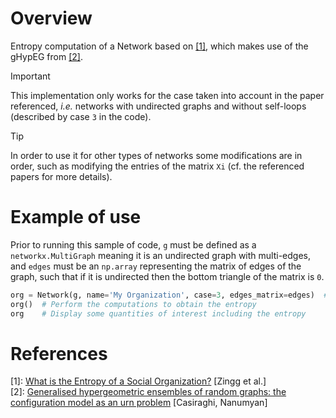 # Overview
Entropy computation of a Network based on [\[1\]][1], which makes use of the gHypEG from [\[2\]][2].

> [!IMPORTANT]  
> This implementation only works for the case taken into account in the paper referenced, *i.e.* networks with undirected graphs and without self-loops (described by case `3` in the code).  

> [!TIP]  
> In order to  use it for other types of networks some modifications are in order, such as modifying the entries of the matrix `Xi` (cf. the referenced papers for more details).  

# Example of use
Prior to running this sample of code, `g` must be defined as a `networkx.MultiGraph` meaning it is an undirected graph with multi-edges, and `edges` must be an `np.array` representing the matrix of edges of the graph, such that if it is undirected then the bottom triangle of the matrix is `0`.
```py
org = Network(g, name='My Organization', case=3, edges_matrix=edges)  # Initiate the object
org()  # Perform the computations to obtain the entropy
org    # Display some quantities of interest including the entropy
```

# References
\[1\]: [What is the Entropy of a Social Organization?](https://arxiv.org/abs/1905.09772) \[Zingg et al.\]  
\[2\]: [Generalised hypergeometric ensembles of random graphs: the configuration model as an urn problem](https://arxiv.org/abs/1810.06495) \[Casiraghi, Nanumyan\]  

[1]: https://arxiv.org/abs/1905.09772  
[2]: https://arxiv.org/abs/1810.06495  
